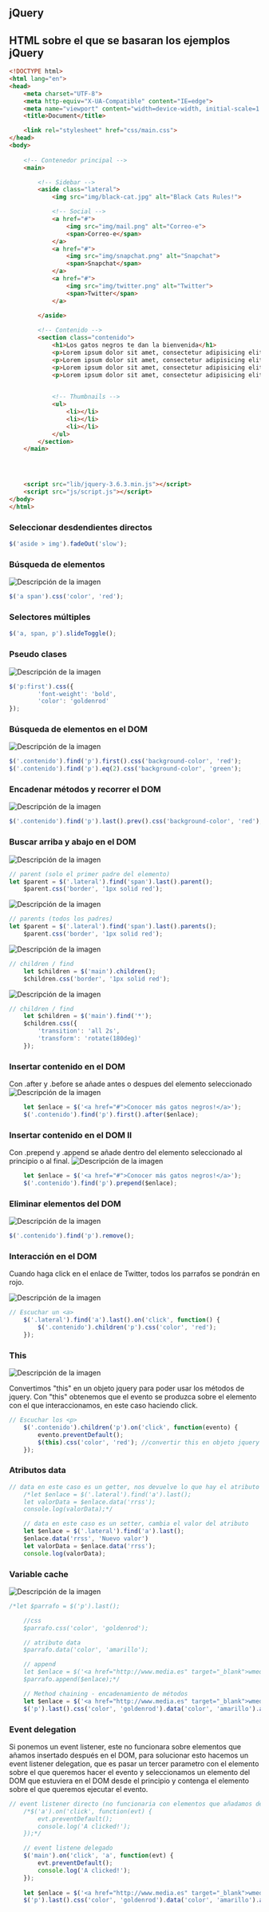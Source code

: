 ## jQuery

## HTML sobre el que se basaran los ejemplos jQuery
```html
<!DOCTYPE html>
<html lang="en">
<head>
    <meta charset="UTF-8">
    <meta http-equiv="X-UA-Compatible" content="IE=edge">
    <meta name="viewport" content="width=device-width, initial-scale=1.0">
    <title>Document</title>

    <link rel="stylesheet" href="css/main.css">
</head>
<body>
    
    <!-- Contenedor principal -->
    <main>

        <!-- Sidebar -->
        <aside class="lateral">
            <img src="img/black-cat.jpg" alt="Black Cats Rules!">

            <!-- Social -->
            <a href="#">
                <img src="img/mail.png" alt="Correo-e">
                <span>Correo-e</span>
            </a>
            <a href="#">
                <img src="img/snapchat.png" alt="Snapchat">
                <span>Snapchat</span>
            </a>
            <a href="#">
                <img src="img/twitter.png" alt="Twitter">
                <span>Twitter</span>
            </a>
            
        </aside>

        <!-- Contenido -->
        <section class="contenido">
            <h1>Los gatos negros te dan la bienvenida</h1>
            <p>Lorem ipsum dolor sit amet, consectetur adipisicing elit. Exercitationem ex aliquid pariatur ad alias necessitatibus, hic corrupti delectus. Excepturi quis incidunt ratione officia hic amet, natus tempora nesciunt ipsum, atque.</p>
            <p>Lorem ipsum dolor sit amet, consectetur adipisicing elit. Exercitationem ex aliquid pariatur ad alias necessitatibus, hic corrupti delectus. Excepturi quis incidunt ratione officia hic amet, natus tempora nesciunt ipsum, atque.</p>
            <p>Lorem ipsum dolor sit amet, consectetur adipisicing elit. Exercitationem ex aliquid pariatur ad alias necessitatibus, hic corrupti delectus. Excepturi quis incidunt ratione officia hic amet, natus tempora nesciunt ipsum, atque.</p>
            <p>Lorem ipsum dolor sit amet, consectetur adipisicing elit. Exercitationem ex aliquid pariatur ad alias necessitatibus, hic corrupti delectus. Excepturi quis incidunt ratione officia hic amet, natus tempora nesciunt ipsum, atque.</p>

            
            <!-- Thumbnails -->
            <ul>
                <li></li>
                <li></li>
                <li></li>
            </ul>
        </section>
    </main>




    <script src="lib/jquery-3.6.3.min.js"></script>
    <script src="js/script.js"></script>
</body>
</html>
```


### Seleccionar desdendientes directos
```javascript
$('aside > img').fadeOut('slow');
```

### Búsqueda de elementos
![Descripción de la imagen](img/Screenshot.png)

```javascript
$('a span').css('color', 'red');
```

### Selectores múltiples
```javascript
$('a, span, p').slideToggle();
```

### Pseudo clases
![Descripción de la imagen](img/Screenshot_01.png)

```javascript
$('p:first').css({
        'font-weight': 'bold',
        'color': 'goldenrod'
});
```

### Búsqueda de elementos en el DOM
![Descripción de la imagen](img/Screenshot_02.png)

```javascript
$('.contenido').find('p').first().css('background-color', 'red');
$('.contenido').find('p').eq(2).css('background-color', 'green');
```

### Encadenar métodos y recorrer el DOM
![Descripción de la imagen](img/Screenshot_03.png)

```javascript
$('.contenido').find('p').last().prev().css('background-color', 'red');
```

### Buscar arriba y abajo en el DOM
![Descripción de la imagen](img/Screenshot_04.png)

```javascript
// parent (solo el primer padre del elemento)
let $parent = $('.lateral').find('span').last().parent();
    $parent.css('border', '1px solid red');
```

![Descripción de la imagen](img/Screenshot_05.png)

```javascript
// parents (todos los padres)
let $parent = $('.lateral').find('span').last().parents();
    $parent.css('border', '1px solid red');
```

![Descripción de la imagen](img/Screenshot_06.png)

```javascript
// children / find
    let $children = $('main').children();
    $children.css('border', '1px solid red');
```

![Descripción de la imagen](img/Screenshot_07.png)

```javascript
// children / find
    let $children = $('main').find('*');
    $children.css({
        'transition': 'all 2s',
        'transform': 'rotate(180deg)'
    });
```

### Insertar contenido en el DOM
Con .after y .before se añade antes o despues del elemento seleccionado
![Descripción de la imagen](img/Screenshot_08.png)

```javascript
    let $enlace = $('<a href="#">Conocer más gatos negros!</a>');
    $('.contenido').find('p').first().after($enlace);
```

### Insertar contenido en el DOM II
Con .prepend y .append se añade dentro del elemento seleccionado al principio o al final.
![Descripción de la imagen](img/Screenshot_09.png)

```javascript
    let $enlace = $('<a href="#">Conocer más gatos negros!</a>');
    $('.contenido').find('p').prepend($enlace);
```

### Eliminar elementos del DOM
![Descripción de la imagen](img/Screenshot_10.png)

```javascript
$('.contenido').find('p').remove();
```

### Interacción en el DOM
Cuando haga click en el enlace de Twitter, todos los parrafos se pondrán en rojo.

![Descripción de la imagen](img/Screenshot_11.png)

```javascript
// Escuchar un <a>
    $('.lateral').find('a').last().on('click', function() {
        $('.contenido').children('p').css('color', 'red');
    });
```

### This
![Descripción de la imagen](img/Screenshot_12.png)

Convertimos "this" en un objeto jquery para poder usar los métodos de jquery. Con "this" obtenemos que el evento se produzca sobre el elemento con el que interaccionamos, en este caso haciendo click.
```javascript
// Escuchar los <p>
    $('.contenido').children('p').on('click', function(evento) {
        evento.preventDefault();
        $(this).css('color', 'red'); //convertir this en objeto jquery
    });
```

### Atributos data
```javascript
// data en este caso es un getter, nos devuelve lo que hay el atributo data-rrss
    /*let $enlace = $('.lateral').find('a').last();
    let valorData = $enlace.data('rrss');
    console.log(valorData);*/

    // data en este caso es un setter, cambia el valor del atributo
    let $enlace = $('.lateral').find('a').last();
    $enlace.data('rrss', 'Nuevo valor')
    let valorData = $enlace.data('rrss');
    console.log(valorData);
```

### Variable cache
![Descripción de la imagen](img/Screenshot_13.png)
```javascript
/*let $parrafo = $('p').last();

    //css
    $parrafo.css('color', 'goldenrod');

    // atributo data
    $parrafo.data('color', 'amarillo');

    // append
    let $enlace = $('<a href="http://www.media.es" target="_blank">wmedia.es</a>');
    $parrafo.append($enlace);*/

    // Method chaining - encadenamiento de métodos
    let $enlace = $('<a href="http://www.media.es" target="_blank">wmedia.es</a>');
    $('p').last().css('color', 'goldenrod').data('color', 'amarillo').append($enlace);
```

### Event delegation
Si ponemos un event listener, este no funcionara sobre elementos que añamos insertado después en el DOM,
para solucionar esto hacemos un event listener delegation, que es pasar un tercer parametro con el 
elemento sobre el que queremos hacer el evento y seleccionamos un elemento del DOM que estuviera en el DOM desde el principio y contenga el elemento sobre el que queremos ejecutar el evento.
```javascript
// event listener directo (no funcionaria con elementos que añadamos después en el DOM)
    /*$('a').on('click', function(evt) {
        evt.preventDefault();
        console.log('A clicked!');
    });*/

    // event listene delegado
    $('main').on('click', 'a', function(evt) {
        evt.preventDefault();
        console.log('A clicked!');
    });
    
    let $enlace = $('<a href="http://www.media.es" target="_blank">wmedia.es</a>');
    $('p').last().css('color', 'goldenrod').data('color', 'amarillo').append($enlace);
```